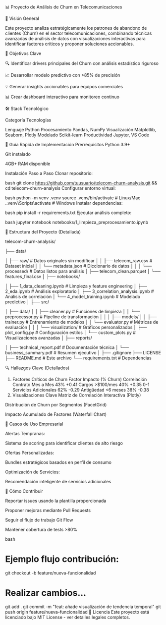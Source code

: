  📊 Proyecto de Análisis de Churn en Telecomunicaciones
 
🌟 Visión General

Este proyecto analiza estratégicamente los patrones de abandono de clientes (Churn) en el sector telecomunicaciones, combinando técnicas avanzadas de análisis de datos con visualizaciones interactivas para identificar factores críticos y proponer soluciones accionables.

🎯 Objetivos Clave

🔍 Identificar drivers principales del Churn con análisis estadístico riguroso

📈 Desarrollar modelo predictivo con >85% de precisión

💡 Generar insights accionables para equipos comerciales

📊 Crear dashboard interactivo para monitoreo continuo

🛠️ Stack Tecnológico

Categoría	Tecnologías

Lenguaje 	Python
Procesamiento 	Pandas, NumPy
Visualización 	Matplotlib, Seaborn, Plotly
Modelado	 Scikit-learn
Productividad	 Jupyter, VS Code

🚀 Guía Rápida de Implementación
Prerrequisitos
Python 3.9+

Git instalado

4GB+ RAM disponible

Instalación Paso a Paso
Clonar repositorio:

bash
git clone https://github.com/tuusuario/telecom-churn-analysis.git && cd telecom-churn-analysis
Configurar entorno virtual:

bash
python -m venv .venv
source .venv/bin/activate  # Linux/Mac
.\.venv\Scripts\activate   # Windows
Instalar dependencias:

bash
pip install -r requirements.txt
Ejecutar análisis completo:

bash
jupyter notebook notebooks/1_limpieza_preprocesamiento.ipynb

📂 Estructura del Proyecto (Detallada)

telecom-churn-analysis/

├── data/

│   ├── raw/                   # Datos originales sin modificar
│   │   ├── telecom_raw.csv    # Dataset inicial
│   │   └── metadata.json     # Diccionario de datos
│   │
│   └── processed/            # Datos listos para análisis
│       ├── telecom_clean.parquet
│       └── features_final.csv
│
├── notebooks/

│   ├── 1_data_cleaning.ipynb       # Limpieza y feature engineering
│   ├── 2_eda.ipynb                 # Análisis exploratorio
│   ├── 3_correlation_analysis.ipynb # Análisis de correlación
│   └── 4_model_training.ipynb      # Modelado predictivo
│
├── src/

│   ├── data/
│   │   ├── cleaner.py         # Funciones de limpieza
│   │   └── preprocessor.py    # Pipeline de transformación
│   │
│   ├── models/
│   │   ├── trainer.py         # Entrenamiento de modelos
│   │   └── evaluator.py       # Métricas de evaluación
│   │
│   └── visualization/         # Gráficos personalizados
│       ├── plot_config.py     # Configuración estilos
│       └── custom_plots.py    # Visualizaciones avanzadas
│
├── reports/

│   ├── technical_report.pdf   # Documentación técnica
│   └── business_summary.pdf   # Resumen ejecutivo
│
├── .gitignore
├── LICENSE
├── README.md                  # Este archivo
└── requirements.txt           # Dependencias

🔍 Hallazgos Clave (Detallados)

1. Factores Críticos de Churn
Factor	Impacto (% Churn)	Correlación
Contrato Mes a Mes	43%	+0.41
Cargos >$100/mes	40%	+0.35
0-1 Servicios Adicionales	62%	-0.29
Antigüedad <6 meses	38%	-0.38
2. Visualizaciones Clave
Matriz de Correlación Interactiva (Plotly)

Distribución de Churn por Segmentos (FacetGrid)

Impacto Acumulado de Factores (Waterfall Chart)

💼 Casos de Uso Empresarial

Alertas Tempranas:

Sistema de scoring para identificar clientes de alto riesgo

Ofertas Personalizadas:

Bundles estratégicos basados en perfil de consumo

Optimización de Servicios:

Recomendación inteligente de servicios adicionales

🤝 Cómo Contribuir

Reportar issues usando la plantilla proporcionada

Proponer mejoras mediante Pull Requests

Seguir el flujo de trabajo Git Flow

Mantener cobertura de tests >80%

bash

# Ejemplo flujo contribución:

git checkout -b feature/nueva-funcionalidad
# Realizar cambios...
git add .
git commit -m "feat: añade visualización de tendencia temporal"
git push origin feature/nueva-funcionalidad
📄 Licencia
Este proyecto está licenciado bajo MIT License - ver detalles legales completos.
